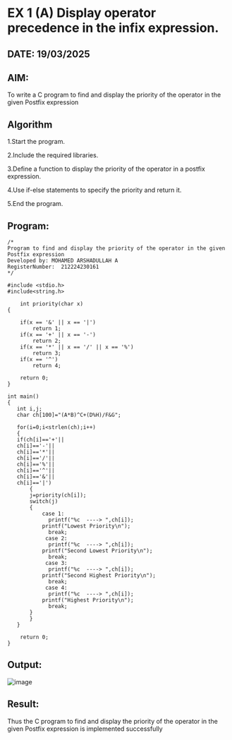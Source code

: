 # EX 1 (A) Display operator precedence in the infix expression.
## DATE: 19/03/2025
## AIM:
To write a C program to find and display the priority of the operator in the given Postfix expression

## Algorithm 
1.Start the program.

2.Include the required libraries.

3.Define a function to display the priority of the operator in a postfix expression.

4.Use if-else statements to specify the priority and return it.

5.End the program.

## Program:
```
/*
Program to find and display the priority of the operator in the given Postfix expression
Developed by: MOHAMED ARSHADULLAH A
RegisterNumber:  212224230161
*/
```
```
#include <stdio.h>
#include<string.h>

    int priority(char x)
{
    
    if(x == '&' || x == '|')
        return 1;
    if(x == '+' || x == '-')
        return 2;
    if(x == '*' || x == '/' || x == '%')
        return 3;
    if(x == '^')
        return 4;
        
    return 0;
}

int main()
{
   int i,j;
   char ch[100]="(A*B)^C+(D%H)/F&G";
   
   for(i=0;i<strlen(ch);i++)
   {
   if(ch[i]=='+'||
   ch[i]=='-'||
   ch[i]=='*'||
   ch[i]=='/'||
   ch[i]=='%'||
   ch[i]=='^'||
   ch[i]=='&'||
   ch[i]=='|')
       {
       j=priority(ch[i]);
       switch(j)
       {
           case 1:
             printf("%c  ----> ",ch[i]);
           printf("Lowest Priority\n");
             break;
            case 2:
             printf("%c  ----> ",ch[i]);
           printf("Second Lowest Priority\n");
             break;
            case 3:
             printf("%c  ----> ",ch[i]);
           printf("Second Highest Priority\n"); 
             break;
            case 4:
             printf("%c  ----> ",ch[i]);
           printf("Highest Priority\n");
             break;
       }
       }
   }
   
    return 0;
}

```

## Output:

![image](https://github.com/user-attachments/assets/ff734219-f385-4046-af9f-a8b7f27eeb61)


## Result:
Thus the C program to find and display the priority of the operator in the given Postfix expression is implemented successfully
